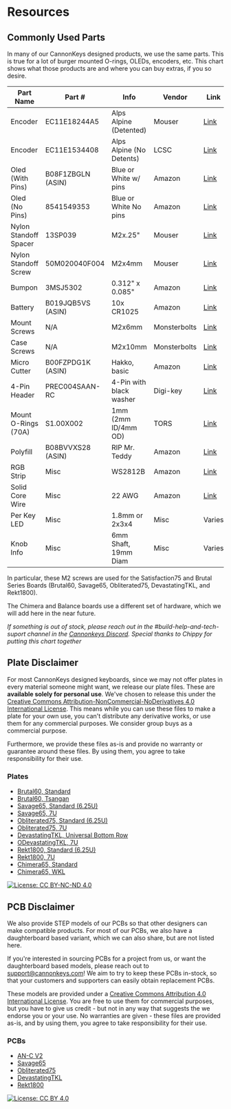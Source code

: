 # Resources

## Commonly Used Parts
In many of our CannonKeys designed products, we use the same parts. This is true for a lot of burger mounted O-rings, OLEDs, encoders, etc. This chart shows what those products are and where you can buy extras, if you so desire.

| Part Name |   Part #        | Info       | Vendor       | Link   |
|---------------------------------------------------------------------------------------------------|-------------------|--------------------------|--------------|--------|
| Encoder | EC11E18244A5 | Alps Alpine (Detented)| Mouser   | [Link](https://www.mouser.com/ProductDetail/alps-alpine/ec11e18244a5/?qs=seHrhfPpLDydI9KuruJHhA==&countrycode=US&currencycode=USD)   |
| Encoder | EC11E1534408 | Alps Alpine (No Detents) | LCSC  | [Link](https://lcsc.com/product-detail/Coded-Rotary-Switches_ALPS-Electric-EC11E1534408_C278348.html)   |
| Oled (With Pins) | B08F1ZBGLN (ASIN) | Blue or White w/ pins| Amazon  | [Link](https://www.amazon.com/MELIFE-Display-SSD1306-3-3V-5V-Arduino/dp/B08F1ZBGLN/ref=mp_s_a_1_13?dchild=1&keywords=almacen%2boled%2b128%2b32%2bwhite&qid=1603905472&sr=8-13&th=1)   |
| Oled (No Pins) | 8541549353 | Blue or White No pins | Amazon| [Link](https://www.amazon.com/gp/product/B079BN2J8V/ref=ppx_yo_dt_b_asin_title_o01_s00?ie=UTF8&psc=1)   |
| Nylon Standoff Spacer | 13SP039 | M2x.25"   | Mouser      | [Link](https://www.mouser.com/Search/Refine?Keyword=13SP039)   |
| Nylon Standoff Screw | 50M020040F004 | M2x4mm   | Mouser      | [Link](https://www.mouser.com/Search/Refine?Keyword=50M020040F004)   |
| Bumpon | 3MSJ5302 | 0.312" x 0.085" | Amazon               | [Link](https://www.amazon.com/gp/product/B01ACPT2LU/ref=ppx_yo_dt_b_asin_title_o04_s00?ie=UTF8&psc=1)   |
| Battery | B019JQB5VS (ASIN) | 10x CR1025   | Amazon       | [Link](https://www.amazon.com/gp/product/B019JQB5VS/ref=ppx_yo_dt_b_asin_title_o05_s00?ie=UTF8&psc=1)   |
| Mount Screws    | N/A           | M2x6mm   | Monsterbolts | [Link](https://monsterbolts.com/products/m2-socket-head-cap-screws-class-12-9-alloy-steel-w-black-oxide?variant=31159205724243)   |
| Case Screws    | N/A            | M2x10mm  | Monsterbolts | [Link](https://monsterbolts.com/products/m2-socket-head-cap-screws-class-12-9-alloy-steel-w-black-oxide?variant=31159205855315)   |
| Micro Cutter | B00FZPDG1K (ASIN) | Hakko, basic| Amazon   | [Link](https://www.amazon.com/Hakko-CHP-170-Micro-Cutter/dp/B00FZPDG1K/ref=sr_1_2?dchild=1&keywords=flush%2bcutter&qid=1603914013&s=hi&sr=1-2&th=1)   |
| 4-Pin Header| PREC004SAAN-RC|4-Pin with black washer| Digi-key| [Link](https://www.digikey.com/en/products/detail/sullins-connector-solutions/PREC004SAAN-RC/2774850?s=N4IgjCBcoLQdIDGUAuAnArgUwDQgPZQDaIAzAKwgC6AvjXgEzEgAKASgKIDCADDwCwBlAILCAcjDZdqNIA) |
| Mount O-Rings (70A)| S1.00X002| 1mm (2mm ID/4mm OD)| TORS| [Link](https://www.theoringstore.com/store/index.php?main_page=product_info&cPath=368_686_687&products_id=39516)   |
| Polyfill | B08BVVXS28 (ASIN) | RIP Mr. Teddy | Amazon | [Link](https://www.amazon.com/Mr-Polyester-Stuffing-Filling-Stuffed/dp/B08BVVXS28/ref=sr_1_2?dchild=1&keywords=stuffing&qid=1609961000&sr=8-2) |
| RGB Strip | Misc | WS2812B | Amazon | [Link](https://www.amazon.com/ALITOVE-Individual-Addressable-Programmable-Non-Waterproof/dp/B01MG49QKD/) |   
| Solid Core Wire | Misc | 22 AWG | Amazon | [Link](  https://www.amazon.com/TUOFENG-Wire-Solid-different-colored-spools/dp/B07TX6BX47/) | 
| Per Key LED | Misc | 1.8mm or 2x3x4 | Misc | Varies |     
| Knob Info | Misc | 6mm Shaft, 19mm Diam | Misc | Varies |         

In particular, these M2 screws are used for the Satisfaction75 and Brutal Series Boards (Brutal60, Savage65, Obliterated75, DevastatingTKL, and Rekt1800). 

The Chimera and Balance boards use a different set of hardware, which we will add here in the near future.

*If something is out of stock, please reach out in the #build-help-and-tech-suport channel in the [Cannonkeys Discord](https://discord.com/invite/Jm3sN7N6SN). Special thanks to Chippy for putting this chart together*


## Plate Disclaimer
For most CannonKeys designed keyboards, since we may not offer plates in every material someone might want, we release our plate files. These are **available solely for personal use**. We've chosen to release this under the [Creative Commons Attribution-NonCommercial-NoDerivatives 4.0 International License](https://creativecommons.org/licenses/by-nc-nd/4.0/). This means while you can use these files to make a plate for your own use, you can't distribute any derivative works, or use them for any commercial purposes. We consider group buys as a commercial purpose.

Furthermore, we provide these files as-is and provide no warranty or guarantee around these files. By using them, you agree to take responsibility for their use.

### Plates
 * [Brutal60, Standard](assets/plates/brutal60_standard.dxf)
 * [Brutal60, Tsangan](assets/plates/brutal60_tsangan.dxf)
 * [Savage65, Standard (6.25U)](assets/plates/savage65_standard.dxf)
 * [Savage65, 7U](assets/plates/savage65_7u_plate.dxf)
 * [Obliterated75, Standard (6.25U)](assets/plates/obliterated75_standard_plate.dxf)
 * [Obliterated75, 7U](assets/plates/obliterated75_7u_plate.dxf)
 * [DevastatingTKL, Universal Bottom Row](assets/plates/devastating_universal_plate.dxf)
 * [ODevastatingTKL, 7U](assets/plates/devastating_7U_plate.dxf)
 * [Rekt1800, Standard (6.25U)](assets/plates/rekt1800_standard.dxf)
 * [Rekt1800, 7U](assets/plates/rekt1800_wkl.dxf)
 * [Chimera65, Standard](assets/plates/Chimera_Standard.dxf)
 * [Chimera65, WKL](assets/plates/Chimera_WKL.dxf)
 
[![License: CC BY-NC-ND 4.0](https://licensebuttons.net/l/by-nc-nd/4.0/80x15.png)](https://creativecommons.org/licenses/by-nc-nd/4.0/)

## PCB Disclaimer
We also provide STEP models of our PCBs so that other designers can make compatible products. For most of our PCBs, we also have a daughterboard based variant, which we can also share, but are not listed here.

If you're interested in sourcing PCBs for a project from us, or want the daughterboard based models, please reach out to support@cannonkeys.com! We aim to try to keep these PCBs in-stock, so that your customers and supporters can easily obtain replacement PCBs.

These models are provided under a [Creative Commons Attribution 4.0 International License](https://creativecommons.org/licenses/by/4.0/). You are free to use them for commercial purposes, but you have to give us credit - but not in any way that suggests the we endorse you or your use. No warranties are given - these files are provided as-is, and by using them, you agree to take responsibility for their use.

### PCBs
* [AN-C V2](assets/pcb_step/ANC60_v2_model.zip)
* [Savage65](assets/pcb_step/Savage65PCB_model.zip)
* [Obliterated75](assets/pcb_step/Obliterated75PCB_model.zip)
* [DevastatingTKL](assets/pcb_step/devastatingTKLPCB_model.zip)
* [Rekt1800](assets/pcb_step/rekt1800PCB_model.zip)

[![License: CC BY 4.0](https://licensebuttons.net/l/by/4.0/80x15.png)](https://creativecommons.org/licenses/by/4.0/)
